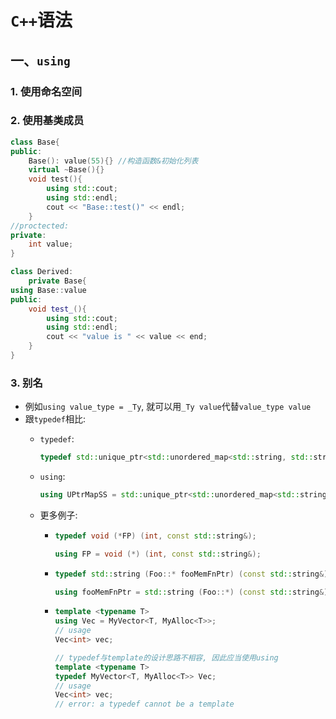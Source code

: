 #  `C++`语法

##  一、`using`  

###  1. 使用命名空间  

###  2. 使用基类成员
  
```cpp
class Base{
public:
    Base(): value(55){} //构造函数&初始化列表
    virtual ~Base(){}
    void test(){
        using std::cout;
        using std::endl;
        cout << "Base::test()" << endl;
    }
//proctected:
private:
    int value;
}

class Derived: 
    private Base{
using Base::value
public:
    void test_(){
        using std::cout;
        using std::endl;
        cout << "value is " << value << end;
    }
}
```
###  3. 别名
  
* 例如`using value_type = _Ty`, 就可以用`_Ty value`代替`value_type value`
* 跟`typedef`相比:
  * `typedef`:
    ```cpp
    typedef std::unique_ptr<std::unordered_map<std::string, std::string>> UPtrMapSS;
    ```
  * `using`:
    ```cpp
    using UPtrMapSS = std::unique_ptr<std::unordered_map<std::string, std::string>>;
    ```
  * 更多例子:
  
    *  
      ```cpp
      typedef void (*FP) (int, const std::string&);
  
      using FP = void (*) (int, const std::string&);
      ```
    * 
      ```cpp
      typedef std::string (Foo::* fooMemFnPtr) (const std::string&);
  
      using fooMemFnPtr = std::string (Foo::*) (const std::string&);
      ```
    * 
      ```cpp
      template <typename T>
      using Vec = MyVector<T, MyAlloc<T>>;
      // usage
      Vec<int> vec;
  
      // typedef与template的设计思路不相容, 因此应当使用using
      template <typename T>
      typedef MyVector<T, MyAlloc<T>> Vec;
      // usage
      Vec<int> vec;
      // error: a typedef cannot be a template
      ```